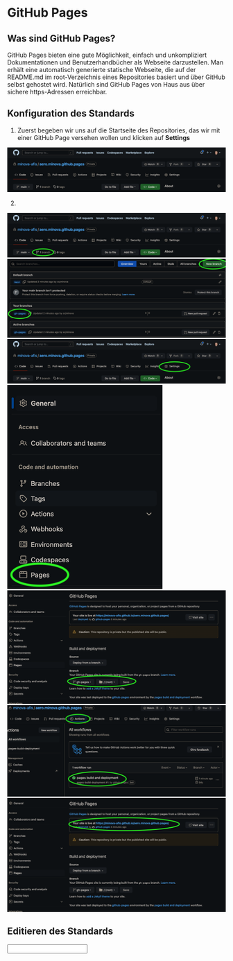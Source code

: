 # GitHub Pages

## Was sind GitHub Pages?

GitHub Pages bieten eine gute Möglichkeit, einfach und unkompliziert Dokumentationen und Benutzerhandbücher als Webseite darzustellen. Man erhält eine automatisch generierte statische Webseite, die auf der README.md im root-Verzeichnis eines Repositories basiert und über GitHub selbst gehostet wird. Natürlich sind GitHub Pages von Haus aus über sichere https-Adressen erreichbar.

## Konfiguration des Standards

1. Zuerst begeben wir uns auf die Startseite des Repositories, das wir mit einer GitHub Page versehen wollen und klicken auf **Settings**

![](/docs/img/1-repopage.png)

2.

![](/docs/img/2-repopage-branches.png)
![](/docs/img/3-create-branch.png)
![](/docs/img/4-repopage-settings.png)
![](/docs/img/5-settings.png)
![](/docs/img/6-set-branch.png)
![](/docs/img/7-gh-actions.png)
![](/docs/img/8-get-url.png)

## Editieren des Standards

<input type="text" id="name" name="name"/>
